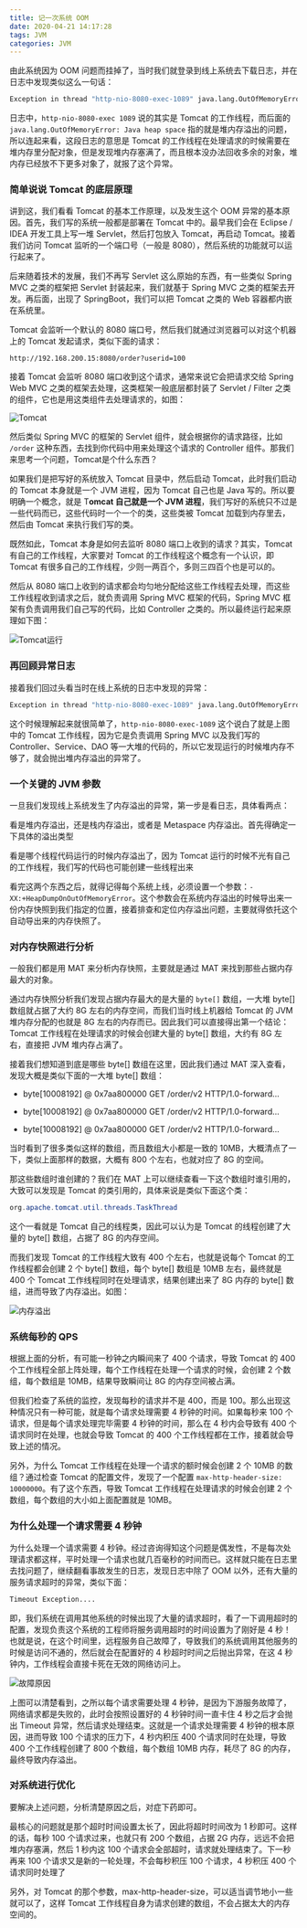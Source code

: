 ```yaml
---
title: 记一次系统 OOM
date: 2020-04-21 14:17:28
tags: JVM
categories: JVM
---
```


由此系统因为 OOM 问题而挂掉了，当时我们就登录到线上系统去下载日志，并在日志中发现类似这么一句话：

```verilog
Exception in thread "http-nio-8080-exec-1089" java.lang.OutOfMemoryError: Java heap space
```



日志中，`http-nio-8080-exec 1089` 说的其实是 Tomcat 的工作线程，而后面的 `java.lang.OutOfMemoryError: Java heap space` 指的就是堆内存溢出的问题，所以连起来看，这段日志的意思是 Tomcat 的工作线程在处理请求的时候需要在堆内存里分配对象，但是发现堆内存塞满了，而且根本没办法回收多余的对象，堆内存已经放不下更多对象了，就报了这个异常。



### 简单说说 Tomcat 的底层原理

讲到这，我们看看 Tomcat 的基本工作原理，以及发生这个 OOM 异常的基本原因。首先，我们写的系统一般都是部署在 Tomcat 中的。最早我们会在 Eclipse / IDEA 开发工具上写一堆 Servlet，然后打包放入 Tomcat，再启动 Tomcat。接着我们访问 Tomcat 监听的一个端口号（一般是 8080），然后系统的功能就可以运行起来了。



后来随着技术的发展，我们不再写 Servlet 这么原始的东西，有一些类似 Spring MVC 之类的框架把 Servlet 封装起来，我们就基于 Spring MVC 之类的框架去开发。再后面，出现了 SpringBoot，我们可以把 Tomcat 之类的 Web 容器都内嵌在系统里。



Tomcat 会监听一个默认的 8080 端口号，然后我们就通过浏览器可以对这个机器上的 Tomcat 发起请求，类似下面的请求：

```http
http://192.168.200.15:8080/order?userid=100
```



接着 Tomcat 会监听 8080 端口收到这个请求，通常来说它会把请求交给 Spring Web MVC 之类的框架去处理，这类框架一般底层都封装了 Servlet / Filter 之类的组件，它也是用这类组件去处理请求的，如图：

![Tomcat](记一次系统-OOM/Tomcat.png)



然后类似 Spring MVC 的框架的 Servlet 组件，就会根据你的请求路径，比如 `/order` 这种东西，去找到你代码中用来处理这个请求的 Controller 组件。那我们来思考一个问题，Tomcat是个什么东西？



如果我们是把写好的系统放入 Tomcat 目录中，然后启动 Tomcat，此时我们启动的 Tomcat 本身就是一个 JVM 进程，因为 Tomcat 自己也是 Java 写的。所以要明确一个概念，就是 T**omcat 自己就是一个 JVM 进程**，我们写好的系统只不过是一些代码而已，这些代码时一个一个的类，这些类被 Tomcat 加载到内存里去，然后由 Tomcat 来执行我们写的类。



既然如此，Tomcat 本身是如何去监听 8080 端口上收到的请求？其实，Tomcat 有自己的工作线程，大家要对 Tomcat 的工作线程这个概念有一个认识，即 Tomcat 有很多自己的工作线程，少则一两百个，多则三四百个也是可以的。



然后从 8080 端口上收到的请求都会均匀地分配给这些工作线程去处理，而这些工作线程收到请求之后，就负责调用 Spring MVC 框架的代码，Spring MVC 框架有负责调用我们自己写的代码，比如 Controller 之类的。所以最终运行起来原理如下图：

![Tomcat运行](记一次系统-OOM/Tomcat运行.png)



### 再回顾异常日志

接着我们回过头看当时在线上系统的日志中发现的异常：

```verilog
Exception in thread "http-nio-8080-exec-1089" java.lang.OutOfMemoryError: Java heap space
```



这个时候理解起来就很简单了，`http-nio-8080-exec-1089` 这个说白了就是上图中的 Tomcat 工作线程，因为它是负责调用 Spring MVC 以及我们写的 Controller、Service、DAO 等一大堆的代码的，所以它发现运行的时候堆内存不够了，就会抛出堆内存溢出的异常了。



### 一个关键的 JVM 参数

一旦我们发现线上系统发生了内存溢出的异常，第一步是看日志，具体看两点：

看是堆内存溢出，还是栈内存溢出，或者是 Metaspace 内存溢出。首先得确定一下具体的溢出类型

看是哪个线程代码运行的时候内存溢出了，因为 Tomcat 运行的时候不光有自己的工作线程，我们写的代码也可能创建一些线程出来



看完这两个东西之后，就得记得每个系统上线，必须设置一个参数：`-XX:+HeapDumpOnOutOfMemoryError`。这个参数会在系统内存溢出的时候导出来一份内存快照到我们指定的位置，接着排查和定位内存溢出问题，主要就得依托这个自动导出来的内存快照了。



### 对内存快照进行分析

一般我们都是用 MAT 来分析内存快照，主要就是通过 MAT 来找到那些占据内存最大的对象。



通过内存快照分析我们发现占据内存最大的是大量的 `byte[]` 数组，一大堆 byte[]  数组就占据了大约 8G 左右的内存空间，而我们当时线上机器给 Tomcat 的 JVM 堆内存分配的也就是 8G 左右的内存而已。因此我们可以直接得出第一个结论：Tomcat 工作线程在处理请求的时候会创建大量的 byte[] 数组，大约有 8G 左右，直接把 JVM 堆内存占满了。



接着我们想知道到底是哪些 byte[] 数组在这里，因此我们通过 MAT 深入查看，发现大概是类似下面的一大堆 byte[] 数组：

- byte[10008192] @ 0x7aa800000 GET /order/v2 HTTP/1.0-forward...

- byte[10008192] @ 0x7aa800000 GET /order/v2 HTTP/1.0-forward...
- byte[10008192] @ 0x7aa800000 GET /order/v2 HTTP/1.0-forward...



当时看到了很多类似这样的数组，而且数组大小都是一致的 10MB，大概清点了一下，类似上面那样的数据，大概有 800 个左右，也就对应了 8G 的空间。



那这些数组时谁创建的？我们在 MAT 上可以继续查看一下这个数组时谁引用的，大致可以发现是 Tomcat 的类引用的，具体来说是类似下面这个类：

```java
org.apache.tomcat.util.threads.TaskThread
```



这个一看就是 Tomcat 自己的线程类，因此可以认为是 Tomcat 的线程创建了大量的 byte[] 数组，占据了 8G 的内存空间。



而我们发现 Tomcat 的工作线程大致有 400 个左右，也就是说每个 Tomcat 的工作线程都会创建 2 个 byte[] 数组，每个 byte[] 数组是 10MB 左右，最终就是 400 个 Tomcat 工作线程同时在处理请求，结果创建出来了 8G 内存的 byte[] 数组，进而导致了内存溢出。如图：

![内存溢出](记一次系统-OOM/内存溢出.png)



### 系统每秒的 QPS

根据上面的分析，有可能一秒钟之内瞬间来了 400 个请求，导致 Tomcat 的 400 个工作线程全部上阵处理，每个工作线程在处理一个请求的时候，会创建 2 个数组，每个数组是 10MB，结果导致瞬间让 8G 的内存空间被占满。



但我们检查了系统的监控，发现每秒的请求并不是 400，而是 100。那么出现这种情况只有一种可能，就是每个请求处理需要 4 秒钟的时间。如果每秒来 100 个请求，但是每个请求处理完毕需要 4 秒钟的时间，那么在 4 秒内会导致有 400 个请求同时在处理，也就会导致 Tomcat 的 400 个工作线程都在工作，接着就会导致上述的情况。



另外，为什么 Tomcat 工作线程在处理一个请求的额时候会创建 2 个 10MB 的数组？通过检查 Tomcat 的配置文件，发现了一个配置 `max-http-header-size: 10000000`。有了这个东西，导致 Tomcat 工作线程在处理请求的时候会创建 2 个数组，每个数组的大小如上面配置就是 10MB。



### 为什么处理一个请求需要 4 秒钟

为什么处理一个请求需要 4 秒钟。经过咨询得知这个问题是偶发性，不是每次处理请求都这样，平时处理一个请求也就几百毫秒的时间而已。这样就只能在日志里去找问题了，继续翻看事故发生的日志，发现日志中除了 OOM 以外，还有大量的服务请求超时的异常，类似下面：

```verilog
Timeout Exception....
```



即，我们系统在调用其他系统的时候出现了大量的请求超时，看了一下调用超时的配置，发现负责这个系统的工程师将服务调用超时的时间设置为了刚好是 4 秒！也就是说，在这个时间里，远程服务自己故障了，导致我们的系统调用其他服务的时候是访问不通的，然后就会在配置好的 4 秒超时时间之后抛出异常，在这 4 秒钟内，工作线程会直接卡死在无效的网络访问上。

![故障原因](记一次系统-OOM/故障原因.png)



上图可以清楚看到，之所以每个请求需要处理 4 秒钟，是因为下游服务故障了，网络请求都是失败的，此时会按照设置好的 4 秒钟时间一直卡住 4 秒之后才会抛出 Timeout 异常，然后请求处理结束。这就是一个请求处理需要 4 秒钟的根本原因，进而导致 100 个请求的压力下，4 秒内积压 400 个请求同时在处理，导致 400 个工作线程创建了 800 个数组，每个数组 10MB 内存，耗尽了 8G 的内存，最终导致内存溢出。



### 对系统进行优化

要解决上述问题，分析清楚原因之后，对症下药即可。



最核心的问题就是那个超时时间设置太长了，因此将超时时间改为 1 秒即可。这样的话，每秒 100 个请求过来，也就只有 200 个数组，占据 2G 内存，远远不会把堆内存塞满，然后 1 秒内这 100 个请求会全部超时，请求就处理结束了。下一秒再来 100 个请求又是新的一轮处理，不会每秒积压 100 个请求，4 秒积压 400 个请求同时处理了



另外，对 Tomcat 的那个参数，max-http-header-size，可以适当调节地小一些就可以了，这样 Tomcat 工作线程自身为请求创建的数组，不会占据太大的内存空间的。